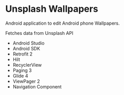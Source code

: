 # Unsplash Wallpapers

Android application to edit Android phone Wallpapers.

Fetches data from Unsplash API

- Android Studio
- Android SDK
- Retrofit 2
- Hilt
- RecyclerView
- Paging 3
- Glide 4
- ViewPager 2
- Navigation Component
